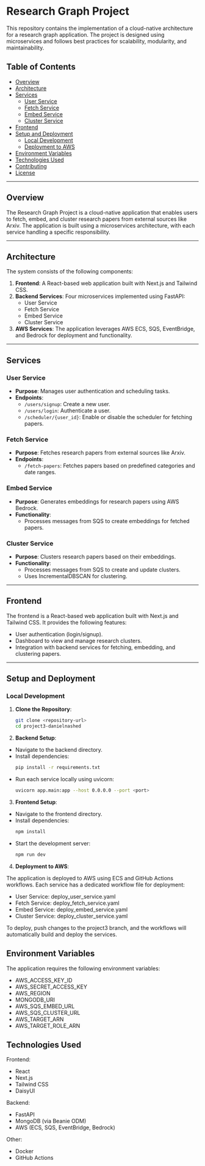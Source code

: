 # Research Graph Project

This repository contains the implementation of a cloud-native architecture for a research graph application. The project is designed using microservices and follows best practices for scalability, modularity, and maintainability.

## Table of Contents

- [Overview](#overview)
- [Architecture](#architecture)
- [Services](#services)
  - [User Service](#user-service)
  - [Fetch Service](#fetch-service)
  - [Embed Service](#embed-service)
  - [Cluster Service](#cluster-service)
- [Frontend](#frontend)
- [Setup and Deployment](#setup-and-deployment)
  - [Local Development](#local-development)
  - [Deployment to AWS](#deployment-to-aws)
- [Environment Variables](#environment-variables)
- [Technologies Used](#technologies-used)
- [Contributing](#contributing)
- [License](#license)

---

## Overview

The Research Graph Project is a cloud-native application that enables users to fetch, embed, and cluster research papers from external sources like Arxiv. The application is built using a microservices architecture, with each service handling a specific responsibility.

---

## Architecture

The system consists of the following components:

1. **Frontend**: A React-based web application built with Next.js and Tailwind CSS.
2. **Backend Services**: Four microservices implemented using FastAPI:
   - User Service
   - Fetch Service
   - Embed Service
   - Cluster Service
3. **AWS Services**: The application leverages AWS ECS, SQS, EventBridge, and Bedrock for deployment and functionality.

---

## Services

### User Service

- **Purpose**: Manages user authentication and scheduling tasks.
- **Endpoints**:
  - `/users/signup`: Create a new user.
  - `/users/login`: Authenticate a user.
  - `/scheduler/{user_id}`: Enable or disable the scheduler for fetching papers.

### Fetch Service

- **Purpose**: Fetches research papers from external sources like Arxiv.
- **Endpoints**:
  - `/fetch-papers`: Fetches papers based on predefined categories and date ranges.

### Embed Service

- **Purpose**: Generates embeddings for research papers using AWS Bedrock.
- **Functionality**:
  - Processes messages from SQS to create embeddings for fetched papers.

### Cluster Service

- **Purpose**: Clusters research papers based on their embeddings.
- **Functionality**:
  - Processes messages from SQS to create and update clusters.
  - Uses IncrementalDBSCAN for clustering.

---

## Frontend

The frontend is a React-based web application built with Next.js and Tailwind CSS. It provides the following features:

- User authentication (login/signup).
- Dashboard to view and manage research clusters.
- Integration with backend services for fetching, embedding, and clustering papers.

---

## Setup and Deployment

### Local Development

1. **Clone the Repository**:
   ```bash
   git clone <repository-url>
   cd project3-danielnashed


2. **Backend Setup**:

- Navigate to the backend directory.
- Install dependencies:
    ```bash
    pip install -r requirements.txt
- Run each service locally using uvicorn:
    ```bash
    uvicorn app.main:app --host 0.0.0.0 --port <port>


3. **Frontend Setup**:

- Navigate to the frontend directory.
- Install dependencies:
    ```bash
    npm install
- Start the development server:
    ```bash
    npm run dev

4. **Deployment to AWS**:

The application is deployed to AWS using ECS and GitHub Actions workflows. Each service has a dedicated workflow file for deployment:

- User Service: deploy_user_service.yaml
- Fetch Service: deploy_fetch_service.yaml
- Embed Service: deploy_embed_service.yaml
- Cluster Service: deploy_cluster_service.yaml

To deploy, push changes to the project3 branch, and the workflows will automatically build and deploy the services.

## Environment Variables
The application requires the following environment variables:

- AWS_ACCESS_KEY_ID
- AWS_SECRET_ACCESS_KEY
- AWS_REGION
- MONGODB_URI
- AWS_SQS_EMBED_URL
- AWS_SQS_CLUSTER_URL
- AWS_TARGET_ARN
- AWS_TARGET_ROLE_ARN

## Technologies Used

Frontend:
- React
- Next.js
- Tailwind CSS
- DaisyUI

Backend:
- FastAPI
- MongoDB (via Beanie ODM)
- AWS (ECS, SQS, EventBridge, Bedrock)

Other:
- Docker
- GitHub Actions